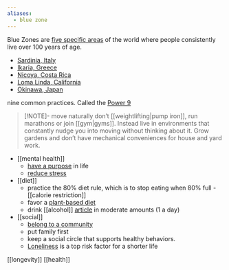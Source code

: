 ```yaml
---
aliases:
  - blue zone
---
```

Blue Zones are [five specific areas](https://www.bluezones.com/exploration/#section-1) of the world where people consistently live over 100 years of age. 
- [Sardinia, Italy](https://sardinia.nia.nih.gov/)
- [Ikaria, Greece](https://www.ncbi.nlm.nih.gov/pmc/articles/PMC8296328/)
- [Nicoya, Costa Rica](https://pubmed.ncbi.nlm.nih.gov/30919261/)
- [Loma Linda, California](https://www.ncbi.nlm.nih.gov/pmc/articles/PMC8020833/)
- [Okinawa, Japan](https://pubmed.ncbi.nlm.nih.gov/27845177/)

nine common practices. Called the [Power 9](https://www.bluezones.com/2016/11/power-9/)

> [!NOTE]- move naturally
>don’t [[weightlifting|pump iron]], run marathons or join [[gym|gyms]]. Instead live in environments that constantly nudge you into moving without thinking about it. Grow gardens and don’t have mechanical conveniences for house and yard work.
- [[mental health]]
	- [have a purpose](https://www.ncbi.nlm.nih.gov/pmc/articles/PMC7494628/) in life
	- [reduce stress](https://www.medicalnewstoday.com/articles/stress-reduction-strategies-immediate-relief-long-term-strategies-and-more)
- [[diet]]
	- practice the 80% diet rule, which is to stop eating when 80% full - [[calorie restriction]]
	- favor a [plant-based diet](https://www.medicalnewstoday.com/articles/326176)
	- drink [[alcohol]] [article](https://www.medicalnewstoday.com/articles/305062) in moderate amounts (1 a day)
- [[social]]
	- [belong to a community](https://www.ncbi.nlm.nih.gov/pmc/articles/PMC7585135/)
	- put family first
	- keep a social circle that supports healthy behaviors.
	- [Loneliness](https://www.medicalnewstoday.com/articles/320534) is a top risk factor for a shorter life

[[longevity]]
[[health]]
